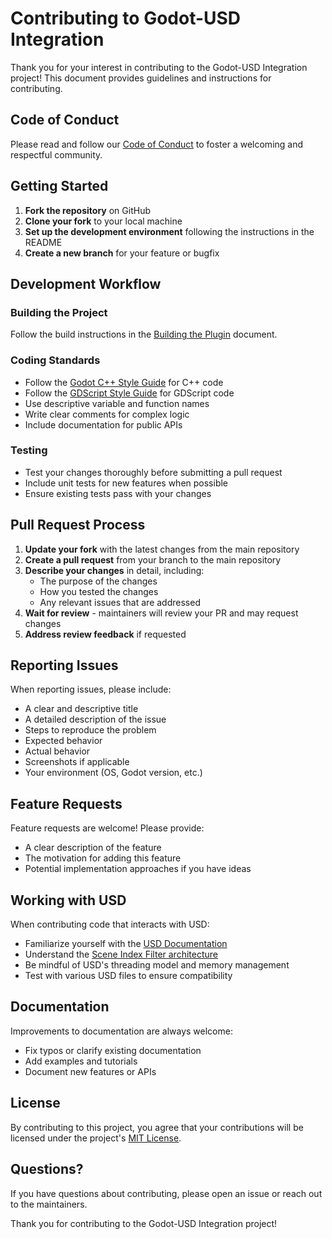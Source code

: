 # Contributing to Godot-USD Integration

Thank you for your interest in contributing to the Godot-USD Integration project! This document provides guidelines and instructions for contributing.

## Code of Conduct

Please read and follow our [Code of Conduct](CODE_OF_CONDUCT.md) to foster a welcoming and respectful community.

## Getting Started

1. **Fork the repository** on GitHub
2. **Clone your fork** to your local machine
3. **Set up the development environment** following the instructions in the README
4. **Create a new branch** for your feature or bugfix

## Development Workflow

### Building the Project

Follow the build instructions in the [Building the Plugin](docs/building.md) document.

### Coding Standards

- Follow the [Godot C++ Style Guide](https://docs.godotengine.org/en/stable/contributing/development/cpp_usage_guidelines.html) for C++ code
- Follow the [GDScript Style Guide](https://docs.godotengine.org/en/stable/tutorials/scripting/gdscript/gdscript_styleguide.html) for GDScript code
- Use descriptive variable and function names
- Write clear comments for complex logic
- Include documentation for public APIs

### Testing

- Test your changes thoroughly before submitting a pull request
- Include unit tests for new features when possible
- Ensure existing tests pass with your changes

## Pull Request Process

1. **Update your fork** with the latest changes from the main repository
2. **Create a pull request** from your branch to the main repository
3. **Describe your changes** in detail, including:
   - The purpose of the changes
   - How you tested the changes
   - Any relevant issues that are addressed
4. **Wait for review** - maintainers will review your PR and may request changes
5. **Address review feedback** if requested

## Reporting Issues

When reporting issues, please include:

- A clear and descriptive title
- A detailed description of the issue
- Steps to reproduce the problem
- Expected behavior
- Actual behavior
- Screenshots if applicable
- Your environment (OS, Godot version, etc.)

## Feature Requests

Feature requests are welcome! Please provide:

- A clear description of the feature
- The motivation for adding this feature
- Potential implementation approaches if you have ideas

## Working with USD

When contributing code that interacts with USD:

- Familiarize yourself with the [USD Documentation](https://openusd.org/release/index.html)
- Understand the [Scene Index Filter architecture](docs/sif-bridge-doc.md)
- Be mindful of USD's threading model and memory management
- Test with various USD files to ensure compatibility

## Documentation

Improvements to documentation are always welcome:

- Fix typos or clarify existing documentation
- Add examples and tutorials
- Document new features or APIs

## License

By contributing to this project, you agree that your contributions will be licensed under the project's [MIT License](LICENSE).

## Questions?

If you have questions about contributing, please open an issue or reach out to the maintainers.

Thank you for contributing to the Godot-USD Integration project!
